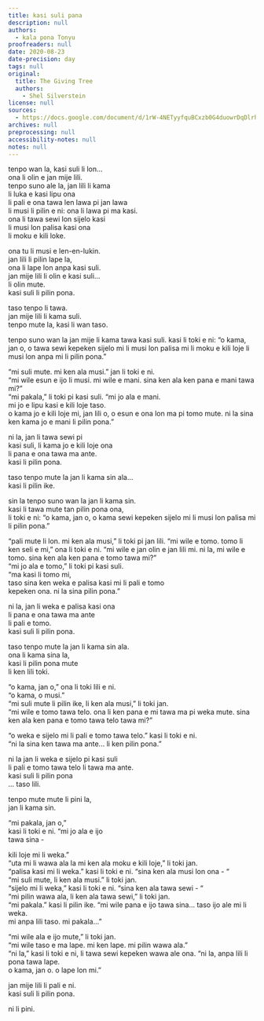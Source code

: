 ```yaml
---
title: kasi suli pana
description: null
authors:
  - kala pona Tonyu
proofreaders: null
date: 2020-08-23
date-precision: day
tags: null
original:
  title: The Giving Tree
  authors:
    - Shel Silverstein
license: null
sources:
  - https://docs.google.com/document/d/1rW-4NETyyfquBCxzb0G4duowrDqDlrhn08ohh3cP-_I/edit?tab=t.0
archives: null
preprocessing: null
accessibility-notes: null
notes: null
---
```


tenpo wan la, kasi suli li lon...  \
ona li olin e jan mije lili.  \
tenpo suno ale la, jan lili li kama  \
li luka e kasi lipu ona  \
li pali e ona tawa len lawa pi jan lawa  \
li musi li pilin e ni: ona li lawa pi ma kasi.  \
ona li tawa sewi lon sijelo kasi  \
li musi lon palisa kasi ona  \
li moku e kili loke.

ona tu li musi e len-en-lukin.  \
jan lili li pilin lape la,  \
ona li lape lon anpa kasi suli.  \
jan mije lili li olin e kasi suli...  \
li olin mute.  \
kasi suli li pilin pona.

taso tenpo li tawa.  \
jan mije lili li kama suli.  \
tenpo mute la, kasi li wan taso.

tenpo suno wan la jan mije li kama tawa kasi suli. kasi li toki e ni: “o kama, jan o, o tawa sewi kepeken sijelo mi li musi lon palisa mi li moku e kili loje li musi lon anpa mi li pilin pona.”

“mi suli mute. mi ken ala musi.” jan li toki e ni.  \
“mi wile esun e ijo li musi. mi wile e mani. sina ken ala ken pana e mani tawa mi?”  \
“mi pakala,” li toki pi kasi suli. “mi jo ala e mani.  \
mi jo e lipu kasi e kili loje taso.  \
o kama jo e kili loje mi, jan lili o, o esun e ona lon ma pi tomo mute. ni la sina ken kama jo e mani li pilin pona.”

ni la, jan li tawa sewi pi  \
kasi suli, li kama jo e kili loje ona  \
li pana e ona tawa ma ante.  \
kasi li pilin pona.

taso tenpo mute la jan li kama sin ala...  \
kasi li pilin ike.

sin la tenpo suno wan la jan li kama sin.  \
kasi li tawa mute tan pilin pona ona,  \
li toki e ni: “o kama, jan o, o kama sewi kepeken sijelo mi li musi lon palisa mi li pilin pona.”

“pali mute li lon. mi ken ala musi,” li toki pi jan lili. “mi wile e tomo. tomo li ken seli e mi,” ona li toki e ni. “mi wile e jan olin e jan lili mi. ni la, mi wile e tomo. sina ken ala ken pana e tomo tawa mi?”  \
“mi jo ala e tomo,” li toki pi kasi suli.  \
“ma kasi li tomo mi,  \
taso sina ken weka e palisa kasi mi li pali e tomo  \
kepeken ona. ni la sina pilin pona.”

ni la, jan li weka e palisa kasi ona  \
li pana e ona tawa ma ante  \
li pali e tomo.  \
kasi suli li pilin pona.

taso tenpo mute la jan li kama sin ala.  \
ona li kama sina la,  \
kasi li pilin pona mute  \
li ken lili toki.

“o kama, jan o,” ona li toki lili e ni.  \
“o kama, o musi.”  \
“mi suli mute li pilin ike, li ken ala musi,” li toki jan.  \
“mi wile e tomo tawa telo. ona li ken pana e mi tawa ma pi weka mute. sina ken ala ken pana e tomo tawa telo tawa mi?”

“o weka e sijelo mi li pali e tomo tawa telo.” kasi li toki e ni.  \
“ni la sina ken tawa ma ante... li ken pilin pona.”

ni la jan li weka e sijelo pi kasi suli  \
li pali e tomo tawa telo li tawa ma ante.  \
kasi suli li pilin pona  \
... taso lili.

tenpo mute mute li pini la,  \
jan li kama sin.

“mi pakala, jan o,”  \
kasi li toki e ni. “mi jo ala e ijo  \
tawa sina -

kili loje mi li weka.”  \
“uta mi li wawa ala la mi ken ala moku e kili loje,” li toki jan.  \
“palisa kasi mi li weka.” kasi li toki e ni. “sina ken ala musi lon ona - “  \
“mi suli mute, li ken ala musi.” li toki jan.  \
“sijelo mi li weka,” kasi li toki e ni. “sina ken ala tawa sewi - “  \
“mi pilin wawa ala, li ken ala tawa sewi,” li toki jan.  \
“mi pakala.” kasi li pilin ike. “mi wile pana e ijo tawa sina... taso ijo ale mi li weka.  \
mi anpa lili taso.
mi pakala...”

“mi wile ala e ijo mute,” li toki jan.  \
“mi wile taso e ma lape. mi ken lape. mi pilin wawa ala.”  \
“ni la,” kasi li toki e ni, li tawa sewi kepeken wawa ale ona. “ni la, anpa lili li pona tawa lape.  \
o kama, jan o. o lape lon mi.”

jan mije lili li pali e ni.  \
kasi suli li pilin pona.

ni li pini.

